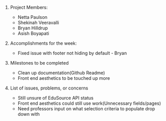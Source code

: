 1. Project Members:
    - Netta Paulson
    - Shekinah Veeravalli
    - Bryan Hilldrup
    - Asish Boyapati

2. Accomplishments for the week:
    - Fixed issue with footer not hiding by default - Bryan

3. Milestones to be completed
    - Clean up documentation(Github Readme)
    - Front end aesthetics to be touched up more

4. List of issues, problems, or concerns
    - Still unsure of EduSource API status
    - Front end aesthetics could still use work(Unnecessary fields/pages)
    - Need professors input on what selection criteria to populate drop down with
